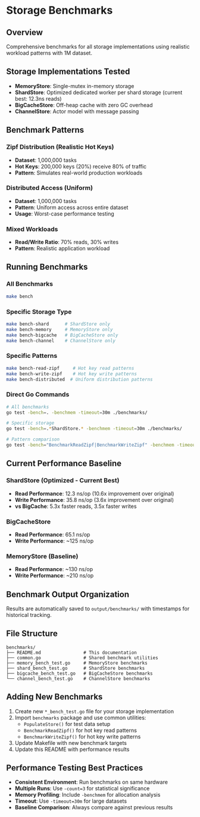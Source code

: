 # Storage Benchmarks

## Overview

Comprehensive benchmarks for all storage implementations using realistic workload patterns with 1M dataset.

## Storage Implementations Tested

- **MemoryStore**: Single-mutex in-memory storage
- **ShardStore**: Optimized dedicated worker per shard storage (current best: 12.3ns reads)
- **BigCacheStore**: Off-heap cache with zero GC overhead
- **ChannelStore**: Actor model with message passing

## Benchmark Patterns

### Zipf Distribution (Realistic Hot Keys)
- **Dataset**: 1,000,000 tasks
- **Hot Keys**: 200,000 keys (20%) receive 80% of traffic
- **Pattern**: Simulates real-world production workloads

### Distributed Access (Uniform)
- **Dataset**: 1,000,000 tasks  
- **Pattern**: Uniform access across entire dataset
- **Usage**: Worst-case performance testing

### Mixed Workloads
- **Read/Write Ratio**: 70% reads, 30% writes
- **Pattern**: Realistic application workload

## Running Benchmarks

### All Benchmarks
```bash
make bench
```

### Specific Storage Type
```bash
make bench-shard      # ShardStore only
make bench-memory     # MemoryStore only  
make bench-bigcache   # BigCacheStore only
make bench-channel    # ChannelStore only
```

### Specific Patterns
```bash
make bench-read-zipf     # Hot key read patterns
make bench-write-zipf    # Hot key write patterns
make bench-distributed  # Uniform distribution patterns
```

### Direct Go Commands
```bash
# All benchmarks
go test -bench=. -benchmem -timeout=30m ./benchmarks/

# Specific storage
go test -bench=.*ShardStore.* -benchmem -timeout=30m ./benchmarks/

# Pattern comparison
go test -bench="BenchmarkReadZipf|BenchmarkWriteZipf" -benchmem -timeout=30m ./benchmarks/
```

## Current Performance Baseline

### ShardStore (Optimized - Current Best)
- **Read Performance**: 12.3 ns/op (10.6x improvement over original)
- **Write Performance**: 35.8 ns/op (3.6x improvement over original)
- **vs BigCache**: 5.3x faster reads, 3.5x faster writes

### BigCacheStore
- **Read Performance**: 65.1 ns/op
- **Write Performance**: ~125 ns/op

### MemoryStore (Baseline)
- **Read Performance**: ~130 ns/op
- **Write Performance**: ~210 ns/op

## Benchmark Output Organization

Results are automatically saved to `output/benchmarks/` with timestamps for historical tracking.

## File Structure

```
benchmarks/
├── README.md                # This documentation
├── common.go                # Shared benchmark utilities
├── memory_bench_test.go     # MemoryStore benchmarks
├── shard_bench_test.go      # ShardStore benchmarks
├── bigcache_bench_test.go   # BigCacheStore benchmarks
└── channel_bench_test.go    # ChannelStore benchmarks
```

## Adding New Benchmarks

1. Create new `*_bench_test.go` file for your storage implementation
2. Import `benchmarks` package and use common utilities:
   - `PopulateStore()` for test data setup
   - `BenchmarkReadZipf()` for hot key read patterns
   - `BenchmarkWriteZipf()` for hot key write patterns
3. Update Makefile with new benchmark targets
4. Update this README with performance results

## Performance Testing Best Practices

- **Consistent Environment**: Run benchmarks on same hardware
- **Multiple Runs**: Use `-count=3` for statistical significance
- **Memory Profiling**: Include `-benchmem` for allocation analysis
- **Timeout**: Use `-timeout=30m` for large datasets
- **Baseline Comparison**: Always compare against previous results